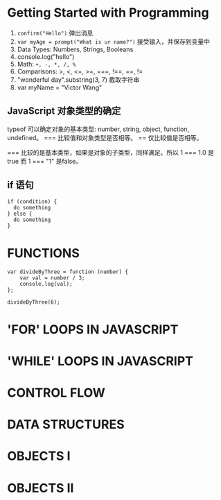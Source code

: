 # Getting Started with Programming

1. ```confirm("Hello")``` 弹出消息
2. ```var myAge = prompt("What is ur name?")``` 接受输入，并保存到变量中
3. Data Types: Numbers, Strings, Booleans
4. console.log("hello")
5. Math: ```+, -, *, /, %```
6. Comparisons: >, <, <=, >=, ===, !==, ==, !=
7. "wonderful day".substring(3, 7) 截取字符串
8. var myName = "Victor Wang"

## JavaScript 对象类型的确定

typeof 可以确定对象的基本类型: number, string, object, function, undefined。 === 比较值和对象类型是否相等。 == 仅比较值是否相等。

=== 比较的是基本类型，如果是对象的子类型，同样满足。所以 1 === 1.0 是 true 而 1 === "1" 是false。

## if 语句

```
if (condition) {
  do something
} else {
  do something
}
```

# FUNCTIONS

```
var divideByThree = function (number) {
    var val = number / 3;
    console.log(val);
};

divideByThree(6);
```

# 'FOR' LOOPS IN JAVASCRIPT

# 'WHILE' LOOPS IN JAVASCRIPT

# CONTROL FLOW

# DATA STRUCTURES

# OBJECTS I

# OBJECTS II
